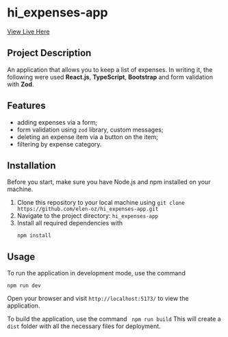 # hi_expenses-app

[View Live Here](https://tourmaline-kleicha-ac92ba.netlify.app/)

## Project Description

An application that allows you to keep a list of expenses. In writing it, the following were used **React.js**, **TypeScript**, **Bootstrap** and form validation with **Zod**.

## Features

- adding expenses via a form;
- form validation using `zod` library, custom messages;
- deleting an expense item via a button on the item;
- filtering by expense category.

## Installation

Before you start, make sure you have Node.js and npm installed on your machine.

1. Clone this repository to your local machine using `git clone https://github.com/elen-oz/hi_expenses-app.git`
2. Navigate to the project directory: `hi_expenses-app`
3. Install all required dependencies with
   ```
   npm install
   ```

## Usage

To run the application in development mode, use the command

```
npm run dev
```

Open your browser and visit `http://localhost:5173/` to view the application.

To build the application, use the command `
npm run build`
This will create a `dist` folder with all the necessary files for deployment.
